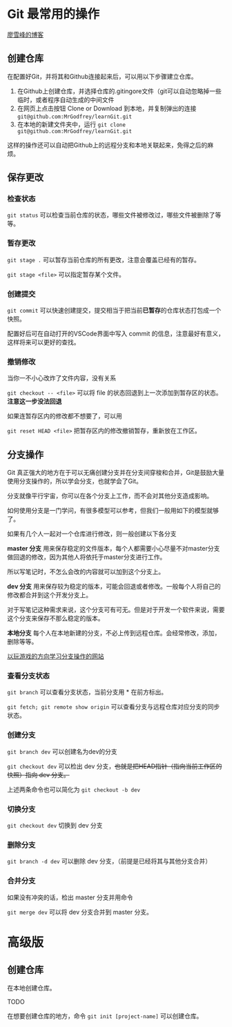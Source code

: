 # Git 最常用的操作

[廖雪峰的博客](https://www.liaoxuefeng.com/)

## 创建仓库

在配置好Git，并将其和Github连接起来后，可以用以下步骤建立仓库。

1. 在Github上创建仓库，并选择仓库的.gitingore文件（git可以自动忽略掉一些临时，或者程序自动生成的中间文件
2. 在网页上点击按钮 Clone or Download 到本地，并复制弹出的连接 `git@github.com:MrGodfrey/learnGit.git` 
3. 在本地的新建文件夹中，运行 `git clone git@github.com:MrGodfrey/learnGit.git`

这样的操作还可以自动把Github上的远程分支和本地关联起来，免得之后的麻烦。

## 保存更改

### 检查状态

`git status` 可以检查当前仓库的状态，哪些文件被修改过，哪些文件被删除了等等。

### 暂存更改

`git stage .` 可以暂存当前仓库的所有更改，注意会覆盖已经有的暂存。

`git stage <file>` 可以指定暂存某个文件。

### 创建提交

`git commit` 可以快速创建提交，提交相当于把当前**已暂存**的仓库状态打包成一个快照。

配置好后可在自动打开的VSCode界面中写入 commit 的信息，注意最好有意义，这样将来可以更好的查找。

### 撤销修改

当你一不小心改炸了文件内容，没有关系

`git checkout -- <file>` 可以将 file 的状态回退到上一次添加到暂存区的状态。 **注意这一步没法回退**

如果连暂存区内的修改都不想要了，可以用

`git reset HEAD <file>`  把暂存区内的修改撤销暂存，重新放在工作区。

## 分支操作

Git 真正强大的地方在于可以无痛创建分支并在分支间穿梭和合并，Git是鼓励大量使用分支操作的，所以学会分支，也就学会了Git。

分支就像平行宇宙，你可以在各个分支上工作，而不会对其他分支造成影响。

如何使用分支是一门学问，有很多模型可以参考，但我们一般用如下的模型就够了。

如果有几个人一起对一个仓库进行修改，则一般创建以下各分支

**master 分支** 用来保存稳定的文件版本，每个人都需要小心尽量不对master分支做回退的修改，因为其他人将依托于master分支进行工作。

所以写笔记时，不怎么会改的内容就可以加到这个分支上。

**dev 分支**  用来保存较为稳定的版本，可能会回退或者修改。一般每个人将自己的修改都合并到这个开发分支上。

对于写笔记这种需求来说，这个分支可有可无。但是对于开发一个软件来说，需要这个分支来保存不那么稳定的版本。

**本地分支** 每个人在本地新建的分支，不必上传到远程仓库。会经常修改，添加，删除等等。

[以玩游戏的方向学习分支操作的网站](https://learngitbranching.js.org/)

### 查看分支状态

`git branch` 可以查看分支状态，当前分支用 * 在前方标出。

`git fetch; git remote show origin` 可以查看分支与远程仓库对应分支的同步状态。

### 创建分支

`git branch dev` 可以创建名为dev的分支

`git checkout dev` 可以检出 dev 分支，~~也就是把HEAD指针（指向当前工作区的快照）指向 dev 分支。~~

上述两条命令也可以简化为 `git checkout -b dev`

### 切换分支

`git checkout dev` 切换到 dev 分支

### 删除分支

`git branch -d dev` 可以删除 dev 分支，（前提是已经将其与其他分支合并）

### 合并分支

如果没有冲突的话，检出 master 分支并用命令

`git merge dev` 可以将 dev 分支合并到 master 分支。






# 高级版

## 创建仓库

在本地创建仓库。

TODO

在想要创建仓库的地方，命令 `git init [project-name]` 可以创建仓库。

